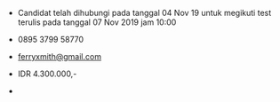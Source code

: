 - Candidat telah dihubungi pada tanggal 04 Nov 19 untuk megikuti test terulis pada tanggal 07 Nov 2019 jam 10:00 

- 0895 3799 58770

- ferryxmith@gmail.com

- IDR 4.300.000,-

- 
